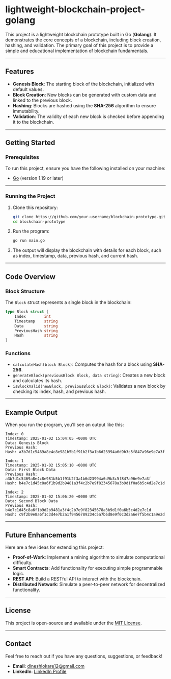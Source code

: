 # lightweight-blockchain-project-golang

This project is a lightweight blockchain prototype built in Go (**Golang**). It demonstrates the core concepts of a blockchain, including block creation, hashing, and validation. The primary goal of this project is to provide a simple and educational implementation of blockchain fundamentals.

---

## **Features**

- **Genesis Block**: The starting block of the blockchain, initialized with default values.
- **Block Creation**: New blocks can be generated with custom data and linked to the previous block.
- **Hashing**: Blocks are hashed using the **SHA-256** algorithm to ensure immutability.
- **Validation**: The validity of each new block is checked before appending it to the blockchain.

---

## **Getting Started**

### **Prerequisites**

To run this project, ensure you have the following installed on your machine:
- [Go](https://golang.org/) (version 1.19 or later)

---

### **Running the Project**

1. Clone this repository:
   ```bash
   git clone https://github.com/your-username/blockchain-prototype.git
   cd blockchain-prototype
   ```

2. Run the program:
   ```bash
   go run main.go
   ```

3. The output will display the blockchain with details for each block, such as index, timestamp, data, previous hash, and current hash.

---

## **Code Overview**

### **Block Structure**

The `Block` struct represents a single block in the blockchain:
```go
type Block struct {
    Index        int
    Timestamp    string
    Data         string
    PreviousHash string
    Hash         string
}
```

### **Functions**

- `calculateHash(block Block)`: Computes the hash for a block using **SHA-256**.
- `generateBlock(previousBlock Block, data string)`: Creates a new block and calculates its hash.
- `isBlockValid(newBlock, previousBlock Block)`: Validates a new block by checking its index, hash, and previous hash.

---

## **Example Output**

When you run the program, you’ll see an output like this:

```plaintext
Index: 0
Timestamp: 2025-01-02 15:04:05 +0000 UTC
Data: Genesis Block
Previous Hash:
Hash: a3b7d1c5469a8e4c8e981b5b1f91b2f3a1b6d23994a6d9b3c5f847a96e9e7a3f

Index: 1
Timestamp: 2025-01-02 15:05:10 +0000 UTC
Data: First Block Data
Previous Hash: a3b7d1c5469a8e4c8e981b5b1f91b2f3a1b6d23994a6d9b3c5f847a96e9e7a3f
Hash: b4e7c1d45c8a6f1b9d2b9481a3f4c2b7e9f82345678a3b9d1f0a6b5c4d2e7c1d

Index: 2
Timestamp: 2025-01-02 15:06:20 +0000 UTC
Data: Second Block Data
Previous Hash: b4e7c1d45c8a6f1b9d2b9481a3f4c2b7e9f82345678a3b9d1f0a6b5c4d2e7c1d
Hash: c9f2b9e8a6f1c3d4e7b2a1f9456789234c5a7b6d8e9f0c3d2a6e7f5b4c1a9e2d
```

---

## **Future Enhancements**

Here are a few ideas for extending this project:
- **Proof-of-Work**: Implement a mining algorithm to simulate computational difficulty.
- **Smart Contracts**: Add functionality for executing simple programmable logic.
- **REST API**: Build a RESTful API to interact with the blockchain.
- **Distributed Network**: Simulate a peer-to-peer network for decentralized functionality.

---

## **License**

This project is open-source and available under the [MIT License](https://opensource.org/licenses/MIT).

---

## **Contact**

Feel free to reach out if you have any questions, suggestions, or feedback!
- **Email**: dineshlokare12@gmail.com
- **LinkedIn**: [LinkedIn Profile](https://www.linkedin.com/in/dinesh-lokare-91855422b/)
  

